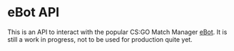 # eBot API

This is an API to interact with the popular CS:GO Match Manager [eBot](http://www.esport-tools.net/ebot/). It is still a work in progress, not to be used for production quite yet.
